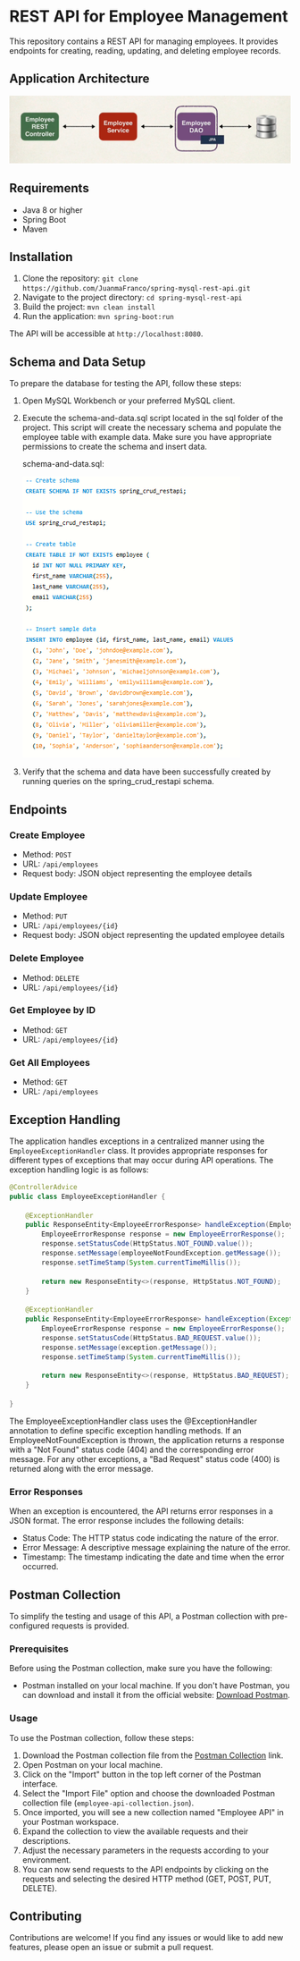 # REST API for Employee Management

This repository contains a REST API for managing employees. It provides endpoints for creating, reading, updating, and deleting employee records.

## Application Architecture

![Architecture](images/architecture.png)

## Requirements

- Java 8 or higher
- Spring Boot
- Maven

## Installation

1. Clone the repository: `git clone https://github.com/JuanmaFranco/spring-mysql-rest-api.git`
2. Navigate to the project directory: `cd spring-mysql-rest-api`
3. Build the project: `mvn clean install`
4. Run the application: `mvn spring-boot:run`

The API will be accessible at `http://localhost:8080`.

## Schema and Data Setup

To prepare the database for testing the API, follow these steps:

1. Open MySQL Workbench or your preferred MySQL client.
2. Execute the schema-and-data.sql script located in the sql folder of the project. This script will create the necessary schema and populate the employee table with example data. Make sure you have appropriate permissions to create the schema and insert data.

    schema-and-data.sql:

    ![Schema and Data Script](images/schema-and-data-script.png)

3. Verify that the schema and data have been successfully created by running queries on the spring_crud_restapi schema.

## Endpoints

### Create Employee

- Method: `POST`
- URL: `/api/employees`
- Request body: JSON object representing the employee details

### Update Employee

- Method: `PUT`
- URL: `/api/employees/{id}`
- Request body: JSON object representing the updated employee details

### Delete Employee

- Method: `DELETE`
- URL: `/api/employees/{id}`

### Get Employee by ID

- Method: `GET`
- URL: `/api/employees/{id}`

### Get All Employees

- Method: `GET`
- URL: `/api/employees`

## Exception Handling

The application handles exceptions in a centralized manner using the `EmployeeExceptionHandler` class. It provides appropriate responses for different types of exceptions that may occur during API operations. The exception handling logic is as follows:

```java
@ControllerAdvice
public class EmployeeExceptionHandler {

    @ExceptionHandler
    public ResponseEntity<EmployeeErrorResponse> handleException(EmployeeNotFoundException employeeNotFoundException) {
        EmployeeErrorResponse response = new EmployeeErrorResponse();
        response.setStatusCode(HttpStatus.NOT_FOUND.value());
        response.setMessage(employeeNotFoundException.getMessage());
        response.setTimeStamp(System.currentTimeMillis());

        return new ResponseEntity<>(response, HttpStatus.NOT_FOUND);
    }

    @ExceptionHandler
    public ResponseEntity<EmployeeErrorResponse> handleException(Exception exception) {
        EmployeeErrorResponse response = new EmployeeErrorResponse();
        response.setStatusCode(HttpStatus.BAD_REQUEST.value());
        response.setMessage(exception.getMessage());
        response.setTimeStamp(System.currentTimeMillis());

        return new ResponseEntity<>(response, HttpStatus.BAD_REQUEST);
    }

}
```

The EmployeeExceptionHandler class uses the @ExceptionHandler annotation to define specific exception handling methods. If an EmployeeNotFoundException is thrown, the application returns a response with a "Not Found" status code (404) and the corresponding error message. For any other exceptions, a "Bad Request" status code (400) is returned along with the error message.

### Error Responses

When an exception is encountered, the API returns error responses in a JSON format. The error response includes the following details:

- Status Code: The HTTP status code indicating the nature of the error.
- Error Message: A descriptive message explaining the nature of the error.
- Timestamp: The timestamp indicating the date and time when the error occurred.

## Postman Collection

To simplify the testing and usage of this API, a Postman collection with pre-configured requests is provided.

### Prerequisites

Before using the Postman collection, make sure you have the following:

- Postman installed on your local machine. If you don't have Postman, you can download and install it from the official website: [Download Postman](https://www.postman.com/downloads/).

### Usage

To use the Postman collection, follow these steps:

1. Download the Postman collection file from the [Postman Collection](/postman/employee-api-collection.json) link.
2. Open Postman on your local machine.
3. Click on the "Import" button in the top left corner of the Postman interface.
4. Select the "Import File" option and choose the downloaded Postman collection file (`employee-api-collection.json`).
5. Once imported, you will see a new collection named "Employee API" in your Postman workspace.
6. Expand the collection to view the available requests and their descriptions.
7. Adjust the necessary parameters in the requests according to your environment.
8. You can now send requests to the API endpoints by clicking on the requests and selecting the desired HTTP method (GET, POST, PUT, DELETE).

## Contributing

Contributions are welcome! If you find any issues or would like to add new features, please open an issue or submit a pull request.